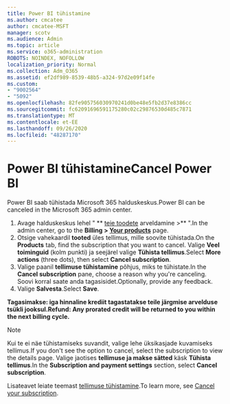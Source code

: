 ```yaml
---
title: Power BI tühistamine
ms.author: cmcatee
author: cmcatee-MSFT
manager: scotv
ms.audience: Admin
ms.topic: article
ms.service: o365-administration
ROBOTS: NOINDEX, NOFOLLOW
localization_priority: Normal
ms.collection: Adm_O365
ms.assetid: ef2df989-8539-48b5-a324-97d2e09f14fe
ms.custom:
- "9002564"
- "5092"
ms.openlocfilehash: 82fe905756030970241d0be48e5fb2d37e8386cc
ms.sourcegitcommit: fc62091696591175280c02c29876530d485c7871
ms.translationtype: MT
ms.contentlocale: et-EE
ms.lasthandoff: 09/26/2020
ms.locfileid: "48287170"
---
```

# <a name="cancel-power-bi"></a><span data-ttu-id="a480d-102">Power BI tühistamine</span><span class="sxs-lookup"><span data-stu-id="a480d-102">Cancel Power BI</span></span>

<span data-ttu-id="a480d-103">Power BI saab tühistada Microsoft 365 halduskeskus.</span><span class="sxs-lookup"><span data-stu-id="a480d-103">Power BI can be canceled in the Microsoft 365 admin center.</span></span>

1. <span data-ttu-id="a480d-104">Avage halduskeskus lehel " \*\* [teie toodete](https://go.microsoft.com/fwlink/p/?linkid=842054) arveldamine >\*\* ".</span><span class="sxs-lookup"><span data-stu-id="a480d-104">In the admin center, go to the **Billing > [Your products](https://go.microsoft.com/fwlink/p/?linkid=842054)** page.</span></span>
2. <span data-ttu-id="a480d-105">Otsige vahekaardil **tooted** üles tellimus, mille soovite tühistada.</span><span class="sxs-lookup"><span data-stu-id="a480d-105">On the **Products** tab, find the subscription that you want to cancel.</span></span> <span data-ttu-id="a480d-106">Valige **Veel toiminguid** (kolm punkti) ja seejärel valige **Tühista tellimus**.</span><span class="sxs-lookup"><span data-stu-id="a480d-106">Select **More actions** (three dots), then select **Cancel subscription**.</span></span>
3. <span data-ttu-id="a480d-107">Valige paanil **tellimuse tühistamine** põhjus, miks te tühistate.</span><span class="sxs-lookup"><span data-stu-id="a480d-107">In the **Cancel subscription** pane, choose a reason why you're canceling.</span></span> <span data-ttu-id="a480d-108">Soovi korral saate anda tagasisidet.</span><span class="sxs-lookup"><span data-stu-id="a480d-108">Optionally, provide any feedback.</span></span>
4. <span data-ttu-id="a480d-109">Valige **Salvesta**.</span><span class="sxs-lookup"><span data-stu-id="a480d-109">Select **Save**.</span></span>

<span data-ttu-id="a480d-110">**Tagasimakse: iga hinnaline krediit tagastatakse teile järgmise arvelduse tsükli jooksul.**</span><span class="sxs-lookup"><span data-stu-id="a480d-110">**Refund: Any prorated credit will be returned to you within the next billing cycle.**</span></span>

> [!NOTE]
> <span data-ttu-id="a480d-111">Kui te ei näe tühistamiseks suvandit, valige lehe üksikasjade kuvamiseks tellimus.</span><span class="sxs-lookup"><span data-stu-id="a480d-111">If you don't see the option to cancel, select the subscription to view the details page.</span></span> <span data-ttu-id="a480d-112">Valige jaotises **tellimuse ja makse sätted** käsk **Tühista tellimus**.</span><span class="sxs-lookup"><span data-stu-id="a480d-112">In the **Subscription and payment settings** section, select **Cancel subscription**.</span></span>

<span data-ttu-id="a480d-113">Lisateavet leiate teemast [tellimuse tühistamine](https://docs.microsoft.com/microsoft-365/commerce/subscriptions/cancel-your-subscription).</span><span class="sxs-lookup"><span data-stu-id="a480d-113">To learn more, see [Cancel your subscription](https://docs.microsoft.com/microsoft-365/commerce/subscriptions/cancel-your-subscription).</span></span>